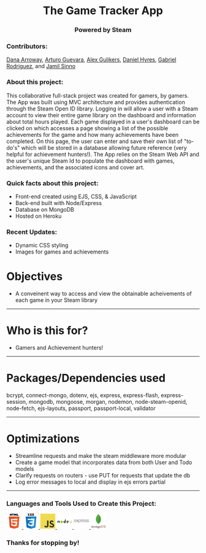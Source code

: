 <h1 align="center"> The Game Tracker App </h1>
<h3 align="center"> Powered by Steam </h3>
<!--- <h3 align="center"> <a href="https://game-tracker-100devs.herokuapp.com/"> Check it out! </a></h3> --->

<h3 align="left"> Contributors:</h3> 
<a href="https://github.com/moonlighter-dev">Dana Arroway</a>, <a href="https://github.com/Arikabz">Arturo Guevara</a>, <a href="https://github.com/7MinutesDead-Git">Alex Gulikers</a>, <a href="https://github.com/d-herz">Daniel Hyres</a>, <a href="https://github.com/Gabriel-Develops">Gabriel Rodriguez</a>, and <a href="https://github.com/jamilsinno">Jamil Sinno</a>

<h3 align="left">About this project:</h3>
<p align="left">
This collaborative full-stack project was created for gamers, by gamers. The App was built using MVC architecture and provides authentication through the Steam Open ID library. Logging in will allow a user with a Steam account to view their entire game library on the dashboard and information about total hours played. Each game displayed in a user's dashboard can be clicked on which accesses a page showing a list of the possible achievements for the game and how many achievements have been completed. On this page, the user can enter and save their own list of "to-do's" which will be stored in a database allowing future reference (very helpful for achievement hunters!). The App relies on the Steam Web API and the user's unique Steam Id to populate the dashboard with games, achievements, and the associated icons and cover art. 
</p>

<h3 align="left">Quick facts about this project:</h3>
<p align="left">
<ul>
<li> Front-end created using EJS, CSS, & JavaScript </li>
<li> Back-end built with Node/Express </li>
<li> Database on MongoDB  </li>
<li> Hosted on Heroku </li>
</ul>
</p>

<h3 align="left">Recent Updates:</h3>
<p align="left">
<ul>
<li> Dynamic CSS styling </li>
<li> Images for games and achievements </li>
<!----- <li> </li> ---->
</ul>
</p>


<!--- ![](https://github.com/d-herz/todo-mvc-auth-local/blob/main/game-tracker.gif) --->



# Objectives

- A conveinent way to access and view the obtainable acheivements of each game in your Steam library

---

# Who is this for? 

- Gamers and Achievement hunters!

---

# Packages/Dependencies used 

bcrypt, connect-mongo, dotenv, ejs, express, express-flash, express-session, mongodb, mongoose, morgan, nodemon, node-steam-openid, node-fetch, ejs-layouts, passport, passport-local, validator

---

# Optimizations

- Streamline requests and make the steam middleware more modular
- Create a game model that incorporates data from both User and Todo models
- Clarify requests on routers - use PUT for requests that update the db
- Log error messages to local and display in ejs errors partial

---

<h3 align="left">Languages and Tools Used to Create this Project:</h3>
<p align="left"> <a href="https://www.w3.org/html/" target="_blank" rel="noreferrer"> <img src="https://raw.githubusercontent.com/devicons/devicon/master/icons/html5/html5-original-wordmark.svg" alt="html5" width="40" height="40"/> </a> <a href="https://www.w3schools.com/css/" target="_blank" rel="noreferrer"> <img src="https://raw.githubusercontent.com/devicons/devicon/master/icons/css3/css3-original-wordmark.svg" alt="css3" width="40" height="40"/> </a> <a href="https://developer.mozilla.org/en-US/docs/Web/JavaScript" target="_blank" rel="noreferrer"> <img src="https://raw.githubusercontent.com/devicons/devicon/master/icons/javascript/javascript-original.svg" alt="javascript" width="40" height="40"/> </a> <a href="https://nodejs.org" target="_blank" rel="noreferrer"> <img src="https://raw.githubusercontent.com/devicons/devicon/master/icons/nodejs/nodejs-original-wordmark.svg" alt="nodejs" width="40" height="40"/> </a>  <a href="https://expressjs.com" target="_blank" rel="noreferrer"> <img src="https://raw.githubusercontent.com/devicons/devicon/master/icons/express/express-original-wordmark.svg" alt="express" width="40" height="40"/> </a> <a href="https://www.mongodb.com/" target="_blank" rel="noreferrer"> <img src="https://raw.githubusercontent.com/devicons/devicon/master/icons/mongodb/mongodb-original-wordmark.svg" alt="mongodb" width="40" height="40"/> </a></p>


<h3 align="left">Thanks for stopping by!</h3>
